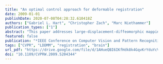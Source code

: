 ```yaml
---
title: "An optimal control approach for deformable registration"
date: 2009-01-01
publishDate: 2020-07-08T04:28:32.610418Z
authors: ["Gabriel L. Hart", "Christopher Zach", "Marc Niethammer"]
publication_types: ["1"]
abstract: "This paper addresses large-displacement-diffeomorphic mapping registration from an optimal control perspective. This viewpoint leads to two complementary formulations. One approach requires the explicit computation of coordinate maps, whereas the other is formulated strictly in the image domain (thus making it also applicable to manifolds which require multiple coordinate charts). We discuss their intrinsic relation as well as the advantages and disadvantages of the two approaches. Further, we propose a novel formulation for unbiased image registration, which naturally extends to the case of time-series of images. We discuss numerical implementation details and carefully evaluate the properties of the alternative algorithms."
featured: false
publication: "*IEEE Conference on Computer Vision and Pattern Recognition, CVPR Workshops 2009, Miami, FL, USA, 20-25 June, 2009*"
tags: ["CVPR", "LDDMM", "registration", "brain"]
url_pdf: "https://drive.google.com/file/d/1AHueQBI6IKfHdk8k4GqvKrYduYcVTSAi"
doi: "10.1109/CVPRW.2009.5204344"
---
```


